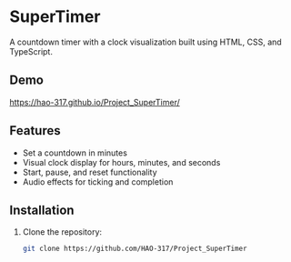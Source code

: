 # SuperTimer
A countdown timer with a clock visualization built using HTML, CSS, and TypeScript.

## Demo
https://hao-317.github.io/Project_SuperTimer/

## Features
- Set a countdown in minutes
- Visual clock display for hours, minutes, and seconds
- Start, pause, and reset functionality
- Audio effects for ticking and completion

## Installation
1. Clone the repository:
   ```bash
   git clone https://github.com/HAO-317/Project_SuperTimer
